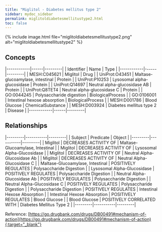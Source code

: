 ```yaml
---
title: "Miglitol - Diabetes mellitus type 2"
sidebar: mydoc_sidebar
permalink: miglitoldiabetesmellitustype2.html
toc: false 
---
```


{% include image.html file="miglitoldiabetesmellitustype2.png" alt="miglitoldiabetesmellitustype2" %}

## Concepts

|------------|------|---------|
| Identifier | Name | Type    |
|------------|------|---------|
| MESH:C045621 | Miglitol | Drug |
| UniProt:O43451 | Maltase-glucoamylase, intestinal | Protein |
| UniProt:P10253 | Lysosomal alpha-glucosidase | Protein |
| UniProt:Q14697 | Neutral alpha-glucosidase AB | Protein |
| UniProt:Q8TET4 | Neutral alpha-glucosidase C | Protein |
| GO:0044245 | Polysaccharide digestion | BiologicalProcess |
| GO:0106001 | Intestinal hexose absorption | BiologicalProcess |
| MESH:D001786 | Blood Glucose | ChemicalSubstance |
| MESH:D003924 | Diabetes mellitus type 2 | Disease |
|------------|------|---------|

## Relationships

|---------|-----------|---------|
| Subject | Predicate | Object  |
|---------|-----------|---------|
| Miglitol | DECREASES ACTIVITY OF | Maltase-Glucoamylase, Intestinal |
| Miglitol | DECREASES ACTIVITY OF | Lysosomal Alpha-Glucosidase |
| Miglitol | DECREASES ACTIVITY OF | Neutral Alpha-Glucosidase Ab |
| Miglitol | DECREASES ACTIVITY OF | Neutral Alpha-Glucosidase C |
| Maltase-Glucoamylase, Intestinal | POSITIVELY REGULATES | Polysaccharide Digestion |
| Lysosomal Alpha-Glucosidase | POSITIVELY REGULATES | Polysaccharide Digestion |
| Neutral Alpha-Glucosidase Ab | POSITIVELY REGULATES | Polysaccharide Digestion |
| Neutral Alpha-Glucosidase C | POSITIVELY REGULATES | Polysaccharide Digestion |
| Polysaccharide Digestion | POSITIVELY REGULATES | Intestinal Hexose Absorption |
| Intestinal Hexose Absorption | POSITIVELY REGULATES | Blood Glucose |
| Blood Glucose | POSITIVELY CORRELATED WITH | Diabetes Mellitus Type 2 |
|---------|-----------|---------|

Reference: [https://go.drugbank.com/drugs/DB00491#mechanism-of-action](https://go.drugbank.com/drugs/DB00491#mechanism-of-action){:target="_blank"}